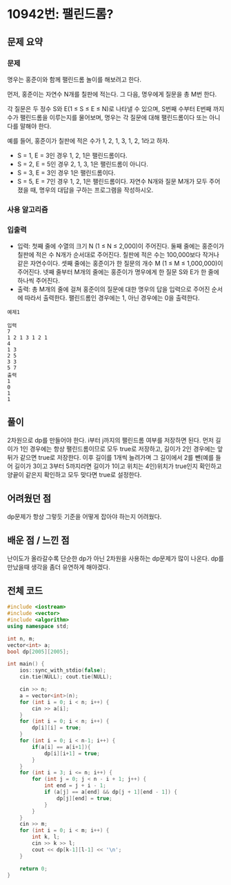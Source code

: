 # 10942번: 팰린드롬?

## 문제 요약
### 문제
명우는 홍준이와 함께 팰린드롬 놀이를 해보려고 한다.

먼저, 홍준이는 자연수 N개를 칠판에 적는다. 그 다음, 명우에게 질문을 총 M번 한다.

각 질문은 두 정수 S와 E(1 ≤ S ≤ E ≤ N)로 나타낼 수 있으며, S번째 수부터 E번째 까지 수가 팰린드롬을 이루는지를 물어보며, 명우는 각 질문에 대해 팰린드롬이다 또는 아니다를 말해야 한다.

예를 들어, 홍준이가 칠판에 적은 수가 1, 2, 1, 3, 1, 2, 1라고 하자.

- S = 1, E = 3인 경우 1, 2, 1은 팰린드롬이다.
- S = 2, E = 5인 경우 2, 1, 3, 1은 팰린드롬이 아니다.
- S = 3, E = 3인 경우 1은 팰린드롬이다.
- S = 5, E = 7인 경우 1, 2, 1은 팰린드롬이다.
자연수 N개와 질문 M개가 모두 주어졌을 때, 명우의 대답을 구하는 프로그램을 작성하시오.

### 사용 알고리즘


### 입출력
- 입력: 첫째 줄에 수열의 크기 N (1 ≤ N ≤ 2,000)이 주어진다.
둘째 줄에는 홍준이가 칠판에 적은 수 N개가 순서대로 주어진다. 칠판에 적은 수는 100,000보다 작거나 같은 자연수이다.
셋째 줄에는 홍준이가 한 질문의 개수 M (1 ≤ M ≤ 1,000,000)이 주어진다.
넷째 줄부터 M개의 줄에는 홍준이가 명우에게 한 질문 S와 E가 한 줄에 하나씩 주어진다.
- 출력: 총 M개의 줄에 걸쳐 홍준이의 질문에 대한 명우의 답을 입력으로 주어진 순서에 따라서 출력한다. 팰린드롬인 경우에는 1, 아닌 경우에는 0을 출력한다.
```
예제1

입력
7
1 2 1 3 1 2 1
4
1 3
2 5
3 3
5 7
출력
1
0
1
1
```
## 풀이
2차원으로 dp를 만들어야 한다. i부터 j까지의 팰린드롬 여부를 저장하면 된다. 먼저 길이가 1인 경우에는 항상 팰린드롬이므로 모두 true로 저장하고, 길이가 2인 경우에는 앞 뒤가 같으면 true로 저장한다. 이후 길이를 1개씩 늘려가며 그 길이에서 2를 뺀(예를 들어 길이가 3이고 3부터 5까지라면 길이가 1이고 위치는 4인)위치가 true인지 확인하고 양끝이 같은지 확인하고 모두 맞다면 true로 설정한다. 

## 어려웠던 점
dp문제가 항상 그렇듯 기준을 어떻게 잡아야 하는지 어려웠다.

## 배운 점 / 느낀 점
난이도가 올라갈수록 단순한 dp가 아닌 2차원을 사용하는 dp문제가 많이 나온다. dp를 만났을때 생각을 좀더 유연하게 해야겠다.

## 전체 코드
```cpp
#include <iostream>
#include <vector>
#include <algorithm>
using namespace std;

int n, m;
vector<int> a;
bool dp[2005][2005];

int main() {
    ios::sync_with_stdio(false);
    cin.tie(NULL); cout.tie(NULL);

    cin >> n;
    a = vector<int>(n);
    for (int i = 0; i < n; i++) {
        cin >> a[i];
    }
    for (int i = 0; i < n; i++) {
        dp[i][i] = true;
    }
    for (int i = 0; i < n-1; i++) {
        if(a[i] == a[i+1]){
            dp[i][i+1] = true;
        }
    }
    for (int i = 3; i <= n; i++) {
        for (int j = 0; j < n - i + 1; j++) {
            int end = j + i - 1;
            if (a[j] == a[end] && dp[j + 1][end - 1]) {
                dp[j][end] = true;
            }
        }
    }
    cin >> m;
    for (int i = 0; i < m; i++) {
        int k, l;
        cin >> k >> l;
        cout << dp[k-1][l-1] << '\n';
    }

    return 0;
}
```
